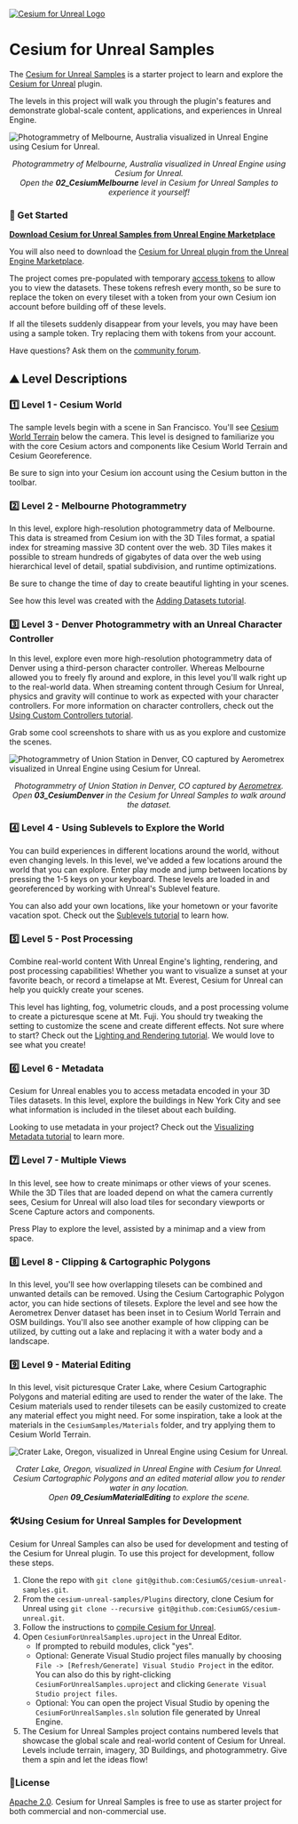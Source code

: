 [![Cesium for Unreal Logo](Images/Cesium-for-Unreal-Logo-WhiteBGH.jpg)](https://cesium.com/unreal-marketplace?utm_source=cesium-unreal&utm_medium=github&utm_campaign=unreal)

# Cesium for Unreal Samples

The [Cesium for Unreal Samples](https://cesium.com/unreal-samples-marketplace?utm_source=cesium-unreal-samples&utm_medium=github&utm_campaign=unreal) is a starter project to learn and explore the [Cesium for Unreal](https://cesium.com/unreal-marketplace?utm_source=cesium-unreal&utm_medium=github&utm_campaign=unreal) plugin.

The levels in this project will walk you through the plugin's features and demonstrate global-scale content, applications, and experiences in Unreal Engine.

![Photogrammetry of Melbourne, Australia visualized in Unreal Engine using Cesium for Unreal.](Images/melbourne.jpg)
*<p align="center">Photogrammetry of Melbourne, Australia visualized in Unreal Engine using Cesium for Unreal.<br>Open the <b>02_CesiumMelbourne</b> level in Cesium for Unreal Samples to experience it yourself!</p>*

### :rocket: Get Started

**[Download Cesium for Unreal Samples from Unreal Engine Marketplace](https://cesium.com/unreal-samples-marketplace?utm_source=cesium-unreal-samples&utm_medium=github&utm_campaign=unreal)**

You will also need to download the [Cesium for Unreal plugin from the Unreal Engine Marketplace](https://cesium.com/unreal-marketplace?utm_source=cesium-unreal&utm_medium=github&utm_campaign=unreal).

The project comes pre-populated with temporary [access tokens](https://cesium.com/learn/cesiumjs-learn/cesiumjs-quickstart/#step-1-create-an-account-and-get-a-token) to allow you to view the datasets. These tokens refresh every month, so be sure to replace the token on every tileset with a token from your own Cesium ion account before building off of these levels.

If all the tilesets suddenly disappear from your levels, you may have been using a sample token. Try replacing them with tokens from your account.

Have questions? Ask them on the [community forum](https://community.cesium.com).

## :mountain: Level Descriptions

### :one: Level 1 - Cesium World

The sample levels begin with a scene in San Francisco. You'll see [Cesium World Terrain](https://cesium.com/platform/cesium-ion/content/cesium-world-terrain/) below the camera. This level is designed to familiarize you with the core Cesium actors and components like Cesium World Terrain and Cesium Georeference.

Be sure to sign into your Cesium ion account using the Cesium button in the toolbar.

### :two: Level 2 - Melbourne Photogrammetry

In this level, explore high-resolution photogrammetry data of Melbourne. This data is streamed from Cesium ion with the 3D Tiles format, a spatial index for streaming massive 3D content over the web. 3D Tiles makes it possible to stream hundreds of gigabytes of data over the web using hierarchical level of detail, spatial subdivision, and runtime optimizations.

Be sure to change the time of day to create beautiful lighting in your scenes.

See how this level was created with the [Adding Datasets tutorial](https://cesium.com/learn/unreal/unreal-datasets/). 

### :three: Level 3 - Denver Photogrammetry with an Unreal Character Controller

In this level, explore even more high-resolution photogrammetry data of Denver using a third-person character controller. Whereas Melbourne allowed you to freely fly around and explore, in this level you'll walk right up to the real-world data. When streaming content through Cesium for Unreal, physics and gravity will continue to work as expected with your character controllers. For more information on character controllers, check out the [Using Custom Controllers tutorial](https://cesium.com/learn/unreal/unreal-custom-controllers/).

Grab some cool screenshots to share with us as you explore and customize the scenes.

![Photogrammetry of Union Station in Denver, CO captured by [Aerometrex](https://aerometrex.com.au/) visualized in Unreal Engine using Cesium for Unreal.](Images/aerometrex-denver.jpg)
*<p align="center">Photogrammetry of Union Station in Denver, CO captured by [Aerometrex](https://aerometrex.com.au/).<br>Open <b>03_CesiumDenver</b> in the Cesium for Unreal Samples to walk around the dataset.</p>*

### :four: Level 4 - Using Sublevels to Explore the World

You can build experiences in different locations around the world, without even changing levels. In this level, we've added a few locations around the world that you can explore. Enter play mode and jump between locations by pressing the 1-5 keys on your keyboard. These levels are loaded in and georeferenced by working with Unreal's Sublevel feature.

You can also add your own locations, like your hometown or your favorite vacation spot. Check out the [Sublevels tutorial](https://cesium.com/learn/unreal/unreal-sublevels/) to learn how.

### :five: Level 5 - Post Processing

Combine real-world content With Unreal Engine's lighting, rendering, and post processing capabilities! Whether you want to visualize a sunset at your favorite beach, or record a timelapse at Mt. Everest, Cesium for Unreal can help you quickly create your scenes. 

This level has lighting, fog, volumetric clouds, and a post processing volume to create a picturesque scene at Mt. Fuji. You should try tweaking the setting to customize the scene and create different effects. Not sure where to start? Check out the [Lighting and Rendering tutorial](https://cesium.com/learn/unreal/unreal-post-processing/). We would love to see what you create!

### :six: Level 6 - Metadata

Cesium for Unreal enables you to access metadata encoded in your 3D Tiles datasets. In this level, explore the buildings in New York City and see what information is included in the tileset about each building.

Looking to use metadata in your project? Check out the [Visualizing Metadata tutorial](https://cesium.com/learn/unreal/unreal-visualize-metadata/) to learn more.

### :seven: Level 7 - Multiple Views

In this level, see how to create minimaps or other views of your scenes. While the 3D Tiles that are loaded depend on what the camera currently sees, Cesium for Unreal will also load tiles for secondary viewports or Scene Capture actors and components.

Press Play to explore the level, assisted by a minimap and a view from space.

### :eight: Level 8 - Clipping & Cartographic Polygons

In this level, you'll see how overlapping tilesets can be combined and unwanted details can be removed. Using the Cesium Cartographic Polygon actor, you can hide sections of tilesets. Explore the level and see how the Aerometrex Denver dataset has been inset in to Cesium World Terrain and OSM buildings. You'll also see another example of how clipping can be utilized, by cutting out a lake and replacing it with a water body and a landscape.

### :nine: Level 9 - Material Editing

In this level, visit picturesque Crater Lake, where Cesium Cartographic Polygons and material editing are used to render the water of the lake. The Cesium materials used to render tilesets can be easily customized to create any material effect you might need. For some inspiration, take a look at the materials in the `CesiumSamples/Materials` folder, and try applying them to Cesium World Terrain. 

![Crater Lake, Oregon, visualized in Unreal Engine using Cesium for Unreal.](Images/craterlake.jpg)
*<p align="center">Crater Lake, Oregon, visualized in Unreal Engine with Cesium for Unreal. Cesium Cartographic Polygons and an edited material allow you to render water in any location. <br>Open <b>09_CesiumMaterialEditing</b> to explore the scene.</p>*

### :hammer_and_wrench:Using Cesium for Unreal Samples for Development

Cesium for Unreal Samples can also be used for development and testing of the Cesium for Unreal plugin. To use this project for development, follow these steps.

1. Clone the repo with `git clone git@github.com:CesiumGS/cesium-unreal-samples.git`.
2. From the `cesium-unreal-samples/Plugins` directory, clone Cesium for Unreal using `git clone --recursive git@github.com:CesiumGS/cesium-unreal.git`.
3. Follow the instructions to [compile Cesium for Unreal](https://github.com/CesiumGS/cesium-unreal#computer-developing-with-unreal-engine).
4. Open `CesiumForUnrealSamples.uproject` in the Unreal Editor.
    * If prompted to rebuild modules, click "yes".
    * Optional: Generate Visual Studio project files manually by choosing `File -> [Refresh/Generate] Visual Studio Project` in the editor. You can also do this by right-clicking `CesiumForUnrealSamples.uproject` and clicking `Generate Visual Studio project files`.
    * Optional: You can open the project Visual Studio by opening the `CesiumForUnrealSamples.sln` solution file generated by Unreal Engine.
5. The Cesium for Unreal Samples project contains numbered levels that showcase the global scale and real-world content of Cesium for Unreal. Levels include terrain, imagery, 3D Buildings, and photogrammetry. Give them a spin and let the ideas flow!

### :green_book:License

[Apache 2.0](http://www.apache.org/licenses/LICENSE-2.0.html). Cesium for Unreal Samples is free to use as starter project for both commercial and non-commercial use.

